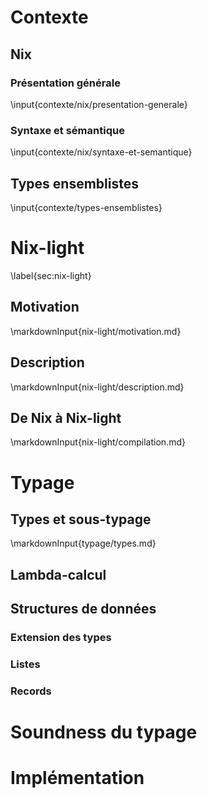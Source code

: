# Contexte
<!-- État de l'art, motivation du stage -->

## Nix
<!--
  Description de Nix et de toutes les horreurs qu'il contient
  Explication rapide de ce qui est nécessaire pour le typer à peu près
  raisonnablement
 -->

### Présentation générale
<!--
  Explication de son utilisation et justification de la volonté de le typer
-->
\input{contexte/nix/presentation-generale}

### Syntaxe et sémantique
<!-- Expliquer au passage les points problématiques pour le typage -->
\input{contexte/nix/syntaxe-et-semantique}

## Types ensemblistes
<!--  Présentation de l'interprétation ensembliste des types -->
<!--  Justification informelle de pourquoi le système convient à Nix -->
\input{contexte/types-ensemblistes}

# Nix-light <!--  TODO: find another name for this -->
\label{sec:nix-light}

## Motivation
<!--
  Explication de pourquoi nix est trop permissif et pourquoi il vaut mieux
  bosser sur autre chose.
-->
\markdownInput{nix-light/motivation.md}

## Description
<!--  Description du langage, grammaire + sémantique -->
\markdownInput{nix-light/description.md}

## De Nix à Nix-light
<!--  Compilation -->
\markdownInput{nix-light/compilation.md}

# Typage

## Types et sous-typage
<!--  Présentation des types utilisés -->
<!--  Discussion autour du sous-typage lazy -->
<!--  Sous-typage graduel -->
\markdownInput{typage/types.md}

## Lambda-calcul
<!--  Typage du langage sans records et sans listes -->

## Structures de données
<!--  Description du typage des deux structures de données de Nix -->

### Extension des types
<!--  Ajout des types Cons et record. -->

### Listes
<!--
  Typage des listes. Rien de très compliqué, mais les regexp-lists nécessitent
  peut-être un peu d'explication. À voir si on garde comme une sous-partie ou
  si on merge dans la section "lambda-calcul", vu que c'est ni central ni
  original (mais joli par contre)
-->

### Records
<!--  Typage des records. Probablement plein de choses à dire ici. -->

# Soundness du typage
<!--  Difficulté de définir la soundness avec le type graduel -->
<!--  Blablater sur la difficulté des preuves. -->

# Implémentation
<!--  Tout ce qui concerne l'implémentation. Probablement des choses à dire -->
